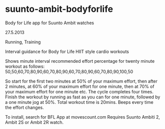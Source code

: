 suunto-ambit-bodyforlife
========================

Body for Life app for Suunto Ambit watches

27.5.2013

Running, Training

Interval guidance for Body for Life HIIT style cardio workouts 

Shows minute interval recommended effort percentage for twenty minute workout as follows: 
50,50,60,70,80,90,60,70,80,90,60,70,80,90,60,70,80,90,100,50 

So start for the first two minutes at 50% of your maximum effort, then after 2 minutes, at 60% of your maximum effort for one minute, then at 70% of your maximum effort for one minute etc. The cycle completes four times. Finish the workout by running as fast as you can for one minute, followed by a one minute jog at 50%. Total workout time is 20mins. Beeps every time the effort changes. 

To install, search for BFL App at movescount.com
Requires Suunto Ambiti 2, Ambit 2S or Ambit 2R watch.

